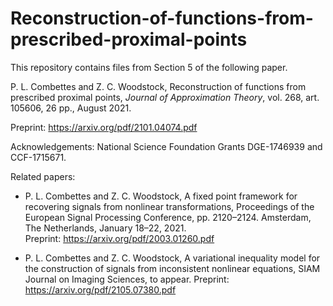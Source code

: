 # Reconstruction-of-functions-from-prescribed-proximal-points

This repository contains files from Section 5 of the following paper.

P. L. Combettes and Z. C. Woodstock, Reconstruction of functions from prescribed proximal points, *Journal of Approximation Theory*, vol. 268, art. 105606, 26 pp., August 2021. 

Preprint: https://arxiv.org/pdf/2101.04074.pdf

Acknowledgements: National Science Foundation Grants DGE-1746939 and CCF-1715671.

Related papers: 
- P. L. Combettes and Z. C. Woodstock, A fixed point framework for recovering signals from nonlinear transformations, Proceedings of the European Signal Processing Conference, pp. 2120–2124. Amsterdam, The Netherlands, January 18–22, 2021. \
Preprint: https://arxiv.org/pdf/2003.01260.pdf

- P. L. Combettes and Z. C. Woodstock, A variational inequality model for the construction of signals from inconsistent nonlinear equations, SIAM Journal on Imaging Sciences, to appear.
Preprint: https://arxiv.org/pdf/2105.07380.pdf

